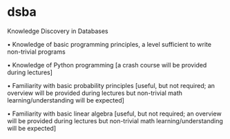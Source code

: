 # dsba
Knowledge Discovery in Databases

• Knowledge of basic programming principles, a level sufficient to write non-trivial programs 

• Knowledge of Python programming [a crash course will be provided during lectures] 

• Familiarity with basic probability principles [useful, but not required; an overview will be 
provided during lectures but non-trivial math learning/understanding will be expected] 

• Familiarity with basic linear algebra [useful, but not required; an overview will be provided 
during lectures but non-trivial math learning/understanding will be expected] 
